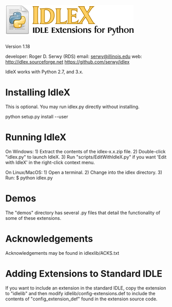 ![IdlexX logo](idlex_logo.png)
==================================

Version 1.18

developer:   Roger D. Serwy (RDS)
email:       serwy@illinois.edu
web:         http://idlex.sourceforge.net
             https://github.com/serwy/idlex

IdleX works with Python 2.7, and 3.x.

Installing IdleX
================

This is optional. You may run idlex.py directly without installing.

  python setup.py install --user


Running IdleX
=============

On Windows:
    1) Extract the contents of the idlex-x.x.zip file.
    2) Double-click "idlex.py" to launch IdleX.
    3) Run "scripts/EditWithIdleX.py" if you want 'Edit with IdleX'
       in the right-click context menu.

On Linux/MacOS:
    1) Open a terminal.
    2) Change into the idlex directory.
    3) Run:
        $ python idlex.py


Demos
=====

The "demos" directory has several .py files that detail the 
functionality of some of these extensions.

Acknowledgements
================

Acknowledgements may be found in idlexlib/ACKS.txt


Adding Extensions to Standard IDLE
==================================

If you want to include an extension in the standard IDLE,
copy the extension to "idlelib" and then modify
idlelib/config-extensions.def to include the contents
of "config_extension_def" found in the extension source code.



